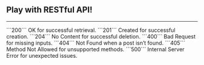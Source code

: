 ## Play with RESTful API!

<hr>
```200``` OK for successful retrieval.
```201``` Created for successful creation.
```204``` No Content for successful deletion.
```400``` Bad Request for missing inputs.
```404``` Not Found when a post isn’t found.
```405``` Method Not Allowed for unsupported methods.
```500``` Internal Server Error for unexpected issues.
